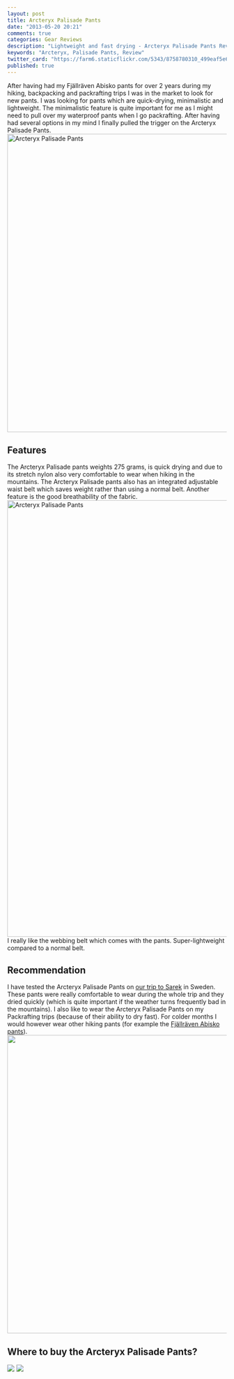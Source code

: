 ```yaml
---
layout: post
title: Arcteryx Palisade Pants
date: "2013-05-20 20:21"
comments: true
categories: Gear Reviews
description: "Lightweight and fast drying - Arcteryx Palisade Pants Review"
keywords: "Arcteryx, Palisade Pants, Review"
twitter_card: "https://farm6.staticflickr.com/5343/8758780310_499eaf5e63_b.jpg"
published: true
---
```


After having had my Fj&auml;llr&auml;ven Abisko pants for over 2 years during my hiking, backpacking and packrafting trips I was in the market to look for new pants. I was looking for pants which are quick-drying, minimalistic and lightweight. The minimalistic feature is quite important for me as I might need to pull over my waterproof pants when I go packrafting. After having had several options in my mind I finally pulled the trigger on the Arcteryx Palisade Pants.
<a href="https://www.flickr.com/photos/90204224@N07/8758780310" title="Arcteryx Palisade Pants"><img src="https://farm6.staticflickr.com/5343/8758780310_499eaf5e63_b.jpg" width="1024" height="683" alt="Arcteryx Palisade Pants"></a>
<!--more-->
## Features
The Arcteryx Palisade pants weights 275 grams, is quick drying and due to its stretch nylon also very comfortable to wear when hiking in the mountains. The Arcteryx Palisade pants also has an integrated adjustable waist belt which saves weight rather than using a normal belt. Another feature is the good breathability of the fabric.
<img src="http://farm4.staticflickr.com/3679/8757653835_3d3ffb527e_c.jpg" width="1000" alt="Arcteryx Palisade Pants">
I really like the webbing belt which comes with the pants. Super-lightweight compared to a normal belt.

## Recommendation
I have tested the Arcteryx Palisade Pants on <a href="http://hikeventures.com/hiking-and-packrafting-in-sarek-day-1/" target="_self">our trip to Sarek</a> in Sweden. These pants were really comfortable to wear during the whole trip and they dried quickly (which is quite important if the weather turns frequently bad in the mountains). I also like to wear the Arcteryx Palisade Pants on my Packrafting trips (because of their ability to dry fast). For colder months I would however wear other hiking pants (for example the <a href="http://amzn.to/1BL1ph3">Fjällräven Abisko pants</a>).
<a href="https://www.flickr.com/photos/90204224@N07/14180924087"><img src="https://farm3.staticflickr.com/2934/14180924087_43b2a78a7c_b.jpg" width="1024" height="683"></a>

## Where to buy the Arcteryx Palisade Pants?
<script type="text/javascript" src="http://www.avantlink.com/api.php?module=ProductSearch&affiliate_id=125311&website_id=150351&merchant_ids&search_results_sort_order=Retail+Price|asc&output=js&search_results_merchant_limit=1&search_advanced_syntax=1&search_results_options=noheader&search_results_count=1&search_results_layout=list&search_results_fields=|Merchant+Name|Product+Name|Retail+Price&search_term=Arcteryx Palisade Pants Men"></script>

<a rel="nofollow" href="http://www.amazon.com/gp/product/B009W5YGHC/ref=as_li_tl?ie=UTF8&camp=1789&creative=9325&creativeASIN=B009W5YGHC&linkCode=as2&tag=hikeve-20&linkId=3V4F7CN532M2WDQU"><img border="0" src="http://ws-na.amazon-adsystem.com/widgets/q?_encoding=UTF8&ASIN=B009W5YGHC&Format=_SL250_&ID=AsinImage&MarketPlace=US&ServiceVersion=20070822&WS=1&tag=hikeve-20" ></a><img src="http://ir-na.amazon-adsystem.com/e/ir?t=hikeve-20&l=as2&o=1&a=B009W5YGHC" width="1" height="1" border="0" alt="" style="border:none !important; margin:0px !important;" />
<a rel="nofollow" href="http://www.amazon.com/gp/product/B0077L6WKW/ref=as_li_tl?ie=UTF8&camp=1789&creative=9325&creativeASIN=B0077L6WKW&linkCode=as2&tag=hikeve-20&linkId=Q7TTNSEK4HQYNE3Z"><img border="0" src="http://ws-na.amazon-adsystem.com/widgets/q?_encoding=UTF8&ASIN=B0077L6WKW&Format=_SL250_&ID=AsinImage&MarketPlace=US&ServiceVersion=20070822&WS=1&tag=hikeve-20" ></a><img src="http://ir-na.amazon-adsystem.com/e/ir?t=hikeve-20&l=as2&o=1&a=B0077L6WKW" width="1" height="1" border="0" alt="" style="border:none !important; margin:0px !important;" />